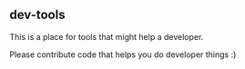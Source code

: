 ## dev-tools

This is a place for tools that might help a developer.

Please contribute code that helps you do developer things :)
